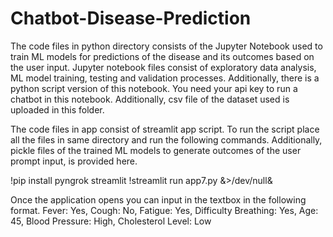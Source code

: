 # Chatbot-Disease-Prediction
The code files in python directory consists of the Jupyter Notebook used to train ML models for predictions of the disease and its outcomes based on the user input. Jupyter notebook files consist of exploratory data analysis, ML model training, testing and validation processes. Additionally, there is a python script version of this notebook. You need your api key to run a chatbot in this notebook. Additionally, csv file of the dataset used is uploaded in this folder. 


The code files in app consist of streamlit app script. To run the script place all the files in same directory and run the following commands. Additionally, pickle files of the trained ML models to generate outcomes of the user prompt input, is provided here. 

!pip install pyngrok streamlit
!streamlit run app7.py &>/dev/null&

Once the application opens you can input in the textbox in the following format. 
Fever: Yes, Cough: No, Fatigue: Yes, Difficulty Breathing: Yes, Age: 45, Blood Pressure: High, Cholesterol Level: Low
